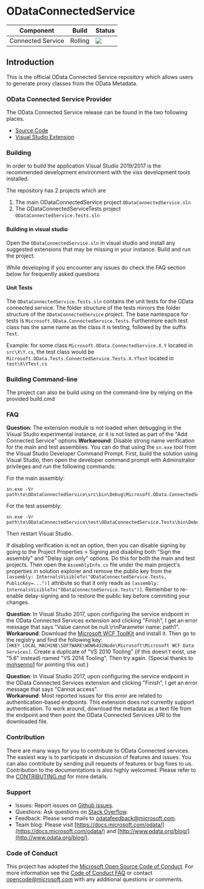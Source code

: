 ODataConnectedService
 ============= 
 Component | Build  | Status 
--------|--------- |---------
Connected Service|Rolling | <img src="https://identitydivision.visualstudio.com/_apis/public/build/definitions/2cfe7ec3-b94f-4ab9-85ab-2ebff928f3fd/338/badge"/> 

 ## Introduction 
This is the official OData Connected Service repository which allows users to generate proxy classes from the OData Metadata.

### OData Connected Service Provider
The OData Connected Service release can be found in the two following places. 
* [Source Code](https://github.com/OData/ODataConnectedService)
* [Visual Studio Extension](https://visualstudiogallery.msdn.microsoft.com/b343d0eb-6493-44c2-b558-13a0408d013f)

### Building
In order to build the application Visual Studio 2019/2017 is the recommended development environment with the visx development tools installed.

The repository has 2 projects which are 
1. The main ODataConnectedService project `ODataConnectedService.sln`
2. The ODataConnectedServiceTests project `ODataConnectedService.Tests.sln`

#### Building in visual studio
Open the `ODataConnectedService.sln` in visual studio and install any suggested extensions that may be missing in your instance.
Build and run the project. 

While developing if you encounter any issues do check the FAQ section below for frequently asked questions
#### Unit Tests

The `ODataConnectedService.Tests.sln` contains the unit tests for the OData connected service. The folder structure of the tests mirrors the folder structure
of the `ODataConnectedService` project. The base namespace for tests is `Microsoft.OData.ConnectedService.Tests`. Furthermore each test class has the same name
as the class it is testing, followed by the suffix `Test`.

Example: for some class `Microsoft.OData.ConnectedService.X.Y` located in `src\X\Y.cs`,
the test class would be `Microsoft.OData.Tests.ConnectedService.Tests.X.YTest` located in `test\X\YTest.cs`

### Building Command-line 
The project can also be build using on the command-line by relying on the provided build.cmd

### FAQ
  **Question**: The extension module is not loaded when debugging in the Visual Studio experimental instance, or it is not listed as part of the "Add Connected Service" options
  **Workaround**: Disable strong name verification for the main and test assemblies. You can do that using the `sn.exe` tool from
  the Visual Studio Developer Command Prompt. First, build the solution using Visual Studio, then open the developer command
  prompt with Adminstrator privileges and run the following commands:

  For the main assembly:

  ```
  sn.exe -Vr path\to\ODataConnectedService\src\bin\Debug\Microsoft.OData.ConnectedService.dll
  ```

  For the test assembly:
  ```
  sn.exe -Vr path\to\ODataConnectedService\test\ODataConnectedService.Tests\bin\Debug\ODataConnectedServiceTests.dll
  ```
  Then restart Visual Studio.

  If disabling verification is not an option, then you can disable signing by going to the Project Properties > Signing and disabling both "Sign the assembly" and "Delay sign only" options. Do this for both the main and test projects. Then open the `AssemblyInfo.cs` file
  under the main project's properties in solution explorer and remove the public key from the `[assembly: InternalsVisibleTo("ODataConnectedService.Tests, PublicKey=...")]` attribute so that it only reads as `[assembly: InternalsVisibleTo("ODataConnectedService.Tests")]`. Remember to re-enable delay-signing and to restore the public key before commiting your changes.
  
  **Question**: In Visual Studio 2017, upon configuring the service endpoint in the OData Connected Services extension and clicking "Finish", I get an error message that says "Value cannot be null.\r\nParameter name: path1".  
  **Workaround**: Download the [Microsoft WCF ToolKit](https://download.microsoft.com/download/1/C/A/1CAA41C7-88B9-42D6-9E11-3C655656DAB1/WcfDataServices.exe) and install it. Then go to the registry and find the following key: `[HKEY_LOCAL_MACHINE\SOFTWARE\WOW6432Node\Microsoft\Microsoft WCF Data Services]`. Create a duplicate of "VS 2010 Tooling" (if this doesn't exist, use "5.6" instead) named "VS 2014 Tooling". Then try again. (Special thanks to [mohsenno1](https://github.com/mohsenno1) for pointing this out.)
  
  **Question**: In Visual Studio 2017, upon configuring the service endpoint in the OData Connected Services extension and clicking "Finish", I get an error message that says "Cannot access".  
  **Workaround**: Most reported issues for this error are related to authentication-based endpoints. This extension does not currently support authentication. To work around, download the metadata as a text file from the endpoint and then point the OData Connected Services URI to the downloaded file.


### Contribution

There are many ways for you to contribute to OData Connected services. The easiest way is to participate in discussion of features and issues. You can also contribute by sending pull requests of features or bug fixes to us. Contribution to the documentations is also highly welcomed. Please refer to the [CONTRIBUTING.md](https://github.com/OData/ODataConnectedService/CONTRIBUTING.md) for more details.

###  Support

- Issues: Report issues on [Github issues](https://github.com/OData/ODataConnectedService/issues).
- Questions: Ask questions on [Stack Overflow](http://stackoverflow.com/questions/ask?tags=odata).
- Feedback: Please send mails to [odatafeedback@microsoft.com](mailto:odatafeedback@microsoft.com).
- Team blog: Please visit [https://docs.microsoft.com/odata/](https://docs.microsoft.com/odata/) and [http://www.odata.org/blog/](http://www.odata.org/blog/).

### Code of Conduct

This project has adopted the [Microsoft Open Source Code of Conduct](https://opensource.microsoft.com/codeofconduct/). For more information see the [Code of Conduct FAQ](https://opensource.microsoft.com/codeofconduct/faq/) or contact [opencode@microsoft.com](mailto:opencode@microsoft.com) with any additional questions or comments.